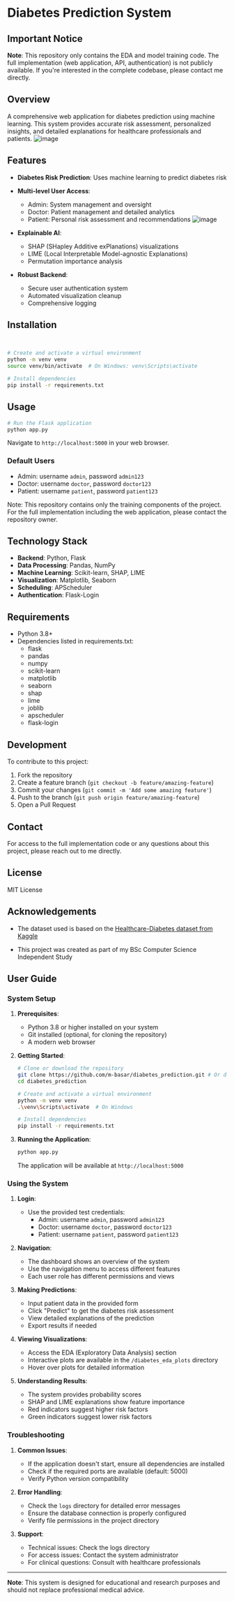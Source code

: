 # Diabetes Prediction System

## Important Notice
**Note**: This repository only contains the EDA and model training code. The full implementation (web application, API, authentication) is not publicly available. If you're interested in the complete codebase, please contact me directly.

## Overview
A comprehensive web application for diabetes prediction using machine learning. This system provides accurate risk assessment, personalized insights, and detailed explanations for healthcare professionals and patients.
![image](https://github.com/user-attachments/assets/5557d76b-8093-44e4-b61d-bb3c034357c7)


## Features
- **Diabetes Risk Prediction**: Uses machine learning to predict diabetes risk
- **Multi-level User Access**:
  - Admin: System management and oversight
  - Doctor: Patient management and detailed analytics
  - Patient: Personal risk assessment and recommendations
    ![image](https://github.com/user-attachments/assets/27d29c3b-0e82-437d-a218-3e39b6a3bb1a)

- **Explainable AI**:
  - SHAP (SHapley Additive exPlanations) visualizations
  - LIME (Local Interpretable Model-agnostic Explanations)
  - Permutation importance analysis
- **Robust Backend**:
  - Secure user authentication system
  - Automated visualization cleanup
  - Comprehensive logging

## Installation

```bash


# Create and activate a virtual environment
python -m venv venv
source venv/bin/activate  # On Windows: venv\Scripts\activate

# Install dependencies
pip install -r requirements.txt
```

## Usage

```bash
# Run the Flask application
python app.py
```

Navigate to `http://localhost:5000` in your web browser.

### Default Users
- Admin: username `admin`, password `admin123`
- Doctor: username `doctor`, password `doctor123`
- Patient: username `patient`, password `patient123`

Note: This repository contains only the training components of the project. For the full implementation including the web application, please contact the repository owner.

## Technology Stack
- **Backend**: Python, Flask
- **Data Processing**: Pandas, NumPy
- **Machine Learning**: Scikit-learn, SHAP, LIME
- **Visualization**: Matplotlib, Seaborn
- **Scheduling**: APScheduler
- **Authentication**: Flask-Login

## Requirements
- Python 3.8+
- Dependencies listed in requirements.txt:
  - flask
  - pandas
  - numpy
  - scikit-learn
  - matplotlib
  - seaborn
  - shap
  - lime
  - joblib
  - apscheduler
  - flask-login

## Development
To contribute to this project:
1. Fork the repository
2. Create a feature branch (`git checkout -b feature/amazing-feature`)
3. Commit your changes (`git commit -m 'Add some amazing feature'`)
4. Push to the branch (`git push origin feature/amazing-feature`)
5. Open a Pull Request

## Contact
For access to the full implementation code or any questions about this project, please reach out to me directly.

## License
MIT License

## Acknowledgements
- The dataset used is based on the [Healthcare-Diabetes dataset from Kaggle](https://www.kaggle.com/datasets/nanditapore/healthcare-diabetes)

- This project was created as part of my BSc Computer Science Independent Study

## User Guide

### System Setup
1. **Prerequisites**:
   - Python 3.8 or higher installed on your system
   - Git installed (optional, for cloning the repository)
   - A modern web browser

2. **Getting Started**:
   ```bash
   # Clone or download the repository
   git clone https://github.com/m-basar/diabetes_prediction.git # Or download and extract the ZIP file
   cd diabetes_prediction

   # Create and activate a virtual environment
   python -m venv venv
   .\venv\Scripts\activate  # On Windows
   
   # Install dependencies
   pip install -r requirements.txt
   ```

3. **Running the Application**:
   ```bash
   python app.py
   ```
   The application will be available at `http://localhost:5000`

### Using the System

1. **Login**:
   - Use the provided test credentials:
     - Admin: username `admin`, password `admin123`
     - Doctor: username `doctor`, password `doctor123`
     - Patient: username `patient`, password `patient123`

2. **Navigation**:
   - The dashboard shows an overview of the system
   - Use the navigation menu to access different features
   - Each user role has different permissions and views

3. **Making Predictions**:
   - Input patient data in the provided form
   - Click "Predict" to get the diabetes risk assessment
   - View detailed explanations of the prediction
   - Export results if needed

4. **Viewing Visualizations**:
   - Access the EDA (Exploratory Data Analysis) section
   - Interactive plots are available in the `/diabetes_eda_plots` directory
   - Hover over plots for detailed information

5. **Understanding Results**:
   - The system provides probability scores
   - SHAP and LIME explanations show feature importance
   - Red indicators suggest higher risk factors
   - Green indicators suggest lower risk factors

### Troubleshooting

1. **Common Issues**:
   - If the application doesn't start, ensure all dependencies are installed
   - Check if the required ports are available (default: 5000)
   - Verify Python version compatibility

2. **Error Handling**:
   - Check the `logs` directory for detailed error messages
   - Ensure the database connection is properly configured
   - Verify file permissions in the project directory

3. **Support**:
   - Technical issues: Check the logs directory
   - For access issues: Contact the system administrator
   - For clinical questions: Consult with healthcare professionals

---

**Note**: This system is designed for educational and research purposes and should not replace professional medical advice.
